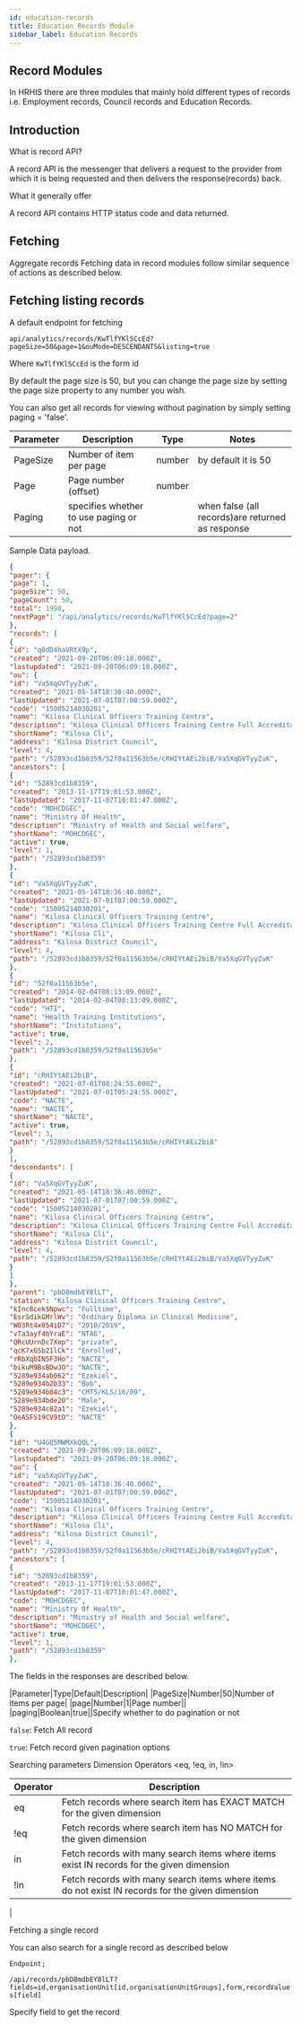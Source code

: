 ```yaml
---
id: education-records
title: Education Records Module
sidebar_label: Education Records
---
```

## Record Modules

In HRHIS there are three modules that mainly hold different types of records i.e. Employment records, Council records and Education Records. 

## Introduction

What is record API?

A record API is the messenger that delivers a request to the provider from which it is being requested and then delivers the response(records) back.

What it generally offer

A record API contains HTTP status code and data returned.

## Fetching  

Aggregate records Fetching data in record modules follow similar sequence of actions as described below.

## Fetching  listing records

A default endpoint for fetching

`api/analytics/records/KwTlfYKlSCcEd?pageSize=50&page=1&ouMode=DESCENDANTS&listing=true`

Where `KwTlfYKlSCcEd` is the form id

By default the page size is 50, but you can change the page size by setting the page size property to any number you wish.

You can also get all records for viewing without pagination by simply setting paging = 'false'.

|Parameter|Description|Type|Notes|
|----|----|----|-----|
|PageSize|Number of item per page|number|by default it is 50|
|Page|Page number (offset)|number||
|Paging|specifies whether to use paging or not||when false (all records)are returned as response|

Sample Data payload.

```JSON
{
"pager": {
"page": 1,
"pageSize": 50,
"pageCount": 50,
"total": 1998,
"nextPage": "/api/analytics/records/KwTlfYKlSCcEd?page=2"
},
"records": [
{
"id": "q8dD4haVRtX9p",
"created": "2021-09-20T06:09:18.000Z",
"lastupdated": "2021-09-20T06:09:18.000Z",
"ou": {
"id": "Va5XqGVTyyZuK",
"created": "2021-05-14T18:36:40.000Z",
"lastUpdated": "2021-07-01T07:00:59.000Z",
"code": "15005214030201",
"name": "Kilosa Clinical Officers Training Centre",
"description": "Kilosa Clinical Officers Training Centre Full Accreditation",
"shortName": "Kilosa Cli",
"address": "Kilosa District Council",
"level": 4,
"path": "/52893cd1b8359/52f0a11563b5e/cRHIYtAEi2biB/Va5XqGVTyyZuK",
"ancestors": [
{
"id": "52893cd1b8359",
"created": "2013-11-17T19:01:53.000Z",
"lastUpdated": "2017-11-07T10:01:47.000Z",
"code": "MOHCDGEC",
"name": "Ministry Of Health",
"description": "Ministry of Health and Social welfare",
"shortName": "MOHCDGEC",
"active": true,
"level": 1,
"path": "/52893cd1b8359"
},
{
"id": "Va5XqGVTyyZuK",
"created": "2021-05-14T18:36:40.000Z",
"lastUpdated": "2021-07-01T07:00:59.000Z",
"code": "15005214030201",
"name": "Kilosa Clinical Officers Training Centre",
"description": "Kilosa Clinical Officers Training Centre Full Accreditation",
"shortName": "Kilosa Cli",
"address": "Kilosa District Council",
"level": 4,
"path": "/52893cd1b8359/52f0a11563b5e/cRHIYtAEi2biB/Va5XqGVTyyZuK"
},
{
"id": "52f0a11563b5e",
"created": "2014-02-04T08:13:09.000Z",
"lastUpdated": "2014-02-04T08:13:09.000Z",
"code": "HTI",
"name": "Health Training Institutions",
"shortName": "Institutions",
"active": true,
"level": 2,
"path": "/52893cd1b8359/52f0a11563b5e"
},
{
"id": "cRHIYtAEi2biB",
"created": "2021-07-01T08:24:55.000Z",
"lastUpdated": "2021-07-01T05:24:55.000Z",
"code": "NACTE",
"name": "NACTE",
"shortName": "NACTE",
"active": true,
"level": 3,
"path": "/52893cd1b8359/52f0a11563b5e/cRHIYtAEi2biB"
}
],
"descendants": [
{
"id": "Va5XqGVTyyZuK",
"created": "2021-05-14T18:36:40.000Z",
"lastUpdated": "2021-07-01T07:00:59.000Z",
"code": "15005214030201",
"name": "Kilosa Clinical Officers Training Centre",
"description": "Kilosa Clinical Officers Training Centre Full Accreditation",
"shortName": "Kilosa Cli",
"address": "Kilosa District Council",
"level": 4,
"path": "/52893cd1b8359/52f0a11563b5e/cRHIYtAEi2biB/Va5XqGVTyyZuK"
}
]
},
"parent": "pbD8mdbEY8lLT",
"station": "Kilosa Clinical Officers Training Centre",
"kInc8cekSNpwc": "Fulltime",
"EsrSdikGMrlWv": "Ordinary Diploma in Clinical Medicine",
"WO3Rt4x054iD7": "2018/2019",
"vTa3ayf4bYraE": "NTA6",
"QRcUUrnDc7Xop": "private",
"qcK7xGSb21lCk": "Enrolled",
"rRbXqbINSF3Ho": "NACTE",
"bikuM9BsBDwJO": "NACTE",
"5289e934ab062": "Ezekiel",
"5289e934b2b33": "Bob",
"5289e934b84c3": "CMT5/KLS/16/09",
"5289e934bde20": "Male",
"5289e934c02a1": "Ezekiel",
"OeASFS19CV9tO": "NACTE"
},
{
"id": "U4GQ5MWMXkQQL",
"created": "2021-09-20T06:09:18.000Z",
"lastupdated": "2021-09-20T06:09:18.000Z",
"ou": {
"id": "Va5XqGVTyyZuK",
"created": "2021-05-14T18:36:40.000Z",
"lastUpdated": "2021-07-01T07:00:59.000Z",
"code": "15005214030201",
"name": "Kilosa Clinical Officers Training Centre",
"description": "Kilosa Clinical Officers Training Centre Full Accreditation",
"shortName": "Kilosa Cli",
"address": "Kilosa District Council",
"level": 4,
"path": "/52893cd1b8359/52f0a11563b5e/cRHIYtAEi2biB/Va5XqGVTyyZuK",
"ancestors": [
{
"id": "52893cd1b8359",
"created": "2013-11-17T19:01:53.000Z",
"lastUpdated": "2017-11-07T10:01:47.000Z",
"code": "MOHCDGEC",
"name": "Ministry Of Health",
"description": "Ministry of Health and Social welfare",
"shortName": "MOHCDGEC",
"active": true,
"level": 1,
"path": "/52893cd1b8359"
},
```

The fields in the responses are described below.

|Parameter|Type|Default|Description|
|PageSize|Number|50|Number of items per page|
|page|Number|1|Page number||
|paging|Boolean|true||Specify whether to do pagination or not



`false`:  Fetch All record

`true`: Fetch record given pagination options

Searching parameters
Dimension <fields>
Operators  <eq, !eq, in, !in>

|Operator|Description
|----|----|
|eq|Fetch records where search item has EXACT MATCH for the given dimension|
|!eq|Fetch records where search item has NO MATCH for the given dimension|
|in|Fetch records with many search items where items exist IN records for the given dimension|
|!in|Fetch records with many search items where items do not exist IN records for the given dimension
|

Fetching a single record

You can also search for a single record as described below

`Endpoint;` 

``/api/records/pbD8mdbEY8lLT?fields=id,organisationUnit[id,organisationUnitGroups],form,recordValues[field]``

Specify field to get the record
